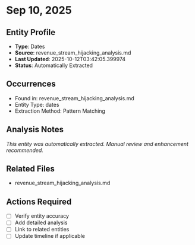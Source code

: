 # Sep 10, 2025

## Entity Profile
- **Type**: Dates
- **Source**: revenue_stream_hijacking_analysis.md
- **Last Updated**: 2025-10-12T03:42:05.399974
- **Status**: Automatically Extracted

## Occurrences
- Found in: revenue_stream_hijacking_analysis.md
- Entity Type: dates
- Extraction Method: Pattern Matching

## Analysis Notes
*This entity was automatically extracted. Manual review and enhancement recommended.*

## Related Files
- revenue_stream_hijacking_analysis.md

## Actions Required
- [ ] Verify entity accuracy
- [ ] Add detailed analysis
- [ ] Link to related entities
- [ ] Update timeline if applicable

